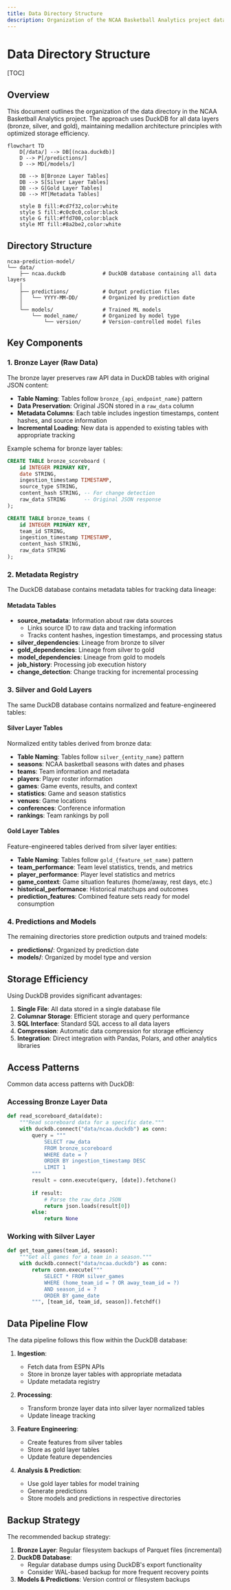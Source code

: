 ```yaml
---
title: Data Directory Structure
description: Organization of the NCAA Basketball Analytics project data directory with DuckDB integration
---
```


# Data Directory Structure

[TOC]

## Overview

This document outlines the organization of the data directory in the NCAA Basketball Analytics project. The approach uses DuckDB for all data layers (bronze, silver, and gold), maintaining medallion architecture principles with optimized storage efficiency.

```mermaid
flowchart TD
    D[/data/] --> DB[(ncaa.duckdb)]
    D --> P[/predictions/]
    D --> MD[/models/]

    DB --> B[Bronze Layer Tables]
    DB --> S[Silver Layer Tables]
    DB --> G[Gold Layer Tables]
    DB --> MT[Metadata Tables]

    style B fill:#cd7f32,color:white
    style S fill:#c0c0c0,color:black
    style G fill:#ffd700,color:black
    style MT fill:#8a2be2,color:white
```

## Directory Structure

```
ncaa-prediction-model/
└── data/
    ├── ncaa.duckdb            # DuckDB database containing all data layers
    │
    ├── predictions/           # Output prediction files
    │   └── YYYY-MM-DD/        # Organized by prediction date
    │
    └── models/                # Trained ML models
        └── model_name/        # Organized by model type
            └── version/       # Version-controlled model files
```

## Key Components

### 1. Bronze Layer (Raw Data)

The bronze layer preserves raw API data in DuckDB tables with original JSON content:

- **Table Naming**: Tables follow `bronze_{api_endpoint_name}` pattern
- **Data Preservation**: Original JSON stored in a `raw_data` column
- **Metadata Columns**: Each table includes ingestion timestamps, content hashes, and source information
- **Incremental Loading**: New data is appended to existing tables with appropriate tracking

Example schema for bronze layer tables:

```sql
CREATE TABLE bronze_scoreboard (
    id INTEGER PRIMARY KEY,
    date STRING,
    ingestion_timestamp TIMESTAMP,
    source_type STRING,
    content_hash STRING, -- For change detection
    raw_data STRING      -- Original JSON response
);

CREATE TABLE bronze_teams (
    id INTEGER PRIMARY KEY,
    team_id STRING,
    ingestion_timestamp TIMESTAMP,
    content_hash STRING,
    raw_data STRING
);
```

### 2. Metadata Registry

The DuckDB database contains metadata tables for tracking data lineage:

#### Metadata Tables

- **source_metadata**: Information about raw data sources
  - Links source ID to raw data and tracking information 
  - Tracks content hashes, ingestion timestamps, and processing status
- **silver_dependencies**: Lineage from bronze to silver
- **gold_dependencies**: Lineage from silver to gold
- **model_dependencies**: Lineage from gold to models
- **job_history**: Processing job execution history
- **change_detection**: Change tracking for incremental processing

### 3. Silver and Gold Layers

The same DuckDB database contains normalized and feature-engineered tables:

#### Silver Layer Tables

Normalized entity tables derived from bronze data:

- **Table Naming**: Tables follow `silver_{entity_name}` pattern
- **seasons**: NCAA basketball seasons with dates and phases
- **teams**: Team information and metadata
- **players**: Player roster information
- **games**: Game events, results, and context
- **statistics**: Game and season statistics
- **venues**: Game locations
- **conferences**: Conference information
- **rankings**: Team rankings by poll

#### Gold Layer Tables

Feature-engineered tables derived from silver layer entities:

- **Table Naming**: Tables follow `gold_{feature_set_name}` pattern
- **team_performance**: Team level statistics, trends, and metrics
- **player_performance**: Player level statistics and metrics
- **game_context**: Game situation features (home/away, rest days, etc.)
- **historical_performance**: Historical matchups and outcomes
- **prediction_features**: Combined feature sets ready for model consumption

### 4. Predictions and Models

The remaining directories store prediction outputs and trained models:

- **predictions/**: Organized by prediction date
- **models/**: Organized by model type and version

## Storage Efficiency

Using DuckDB provides significant advantages:

1. **Single File**: All data stored in a single database file
2. **Columnar Storage**: Efficient storage and query performance
3. **SQL Interface**: Standard SQL access to all data layers
4. **Compression**: Automatic data compression for storage efficiency
5. **Integration**: Direct integration with Pandas, Polars, and other analytics libraries

## Access Patterns

Common data access patterns with DuckDB:

### Accessing Bronze Layer Data

```python
def read_scoreboard_data(date):
    """Read scoreboard data for a specific date."""
    with duckdb.connect("data/ncaa.duckdb") as conn:
        query = """
            SELECT raw_data
            FROM bronze_scoreboard
            WHERE date = ?
            ORDER BY ingestion_timestamp DESC
            LIMIT 1
        """
        result = conn.execute(query, [date]).fetchone()
        
        if result:
            # Parse the raw_data JSON
            return json.loads(result[0])
        else:
            return None
```

### Working with Silver Layer

```python
def get_team_games(team_id, season):
    """Get all games for a team in a season."""
    with duckdb.connect("data/ncaa.duckdb") as conn:
        return conn.execute("""
            SELECT * FROM silver_games
            WHERE (home_team_id = ? OR away_team_id = ?)
            AND season_id = ?
            ORDER BY game_date
        """, [team_id, team_id, season]).fetchdf()
```

## Data Pipeline Flow

The data pipeline follows this flow within the DuckDB database:

1. **Ingestion**:
   - Fetch data from ESPN APIs
   - Store in bronze layer tables with appropriate metadata
   - Update metadata registry

2. **Processing**:
   - Transform bronze layer data into silver layer normalized tables
   - Update lineage tracking

3. **Feature Engineering**:
   - Create features from silver tables
   - Store as gold layer tables
   - Update feature dependencies

4. **Analysis & Prediction**:
   - Use gold layer tables for model training
   - Generate predictions
   - Store models and predictions in respective directories

## Backup Strategy

The recommended backup strategy:

1. **Bronze Layer**: Regular filesystem backups of Parquet files (incremental)
2. **DuckDB Database**:
   - Regular database dumps using DuckDB's export functionality
   - Consider WAL-based backup for more frequent recovery points
3. **Models & Predictions**: Version control or filesystem backups
